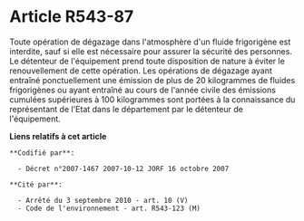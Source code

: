 # Article R543-87

Toute opération de dégazage dans l'atmosphère d'un fluide frigorigène est interdite, sauf si elle est nécessaire pour assurer
la sécurité des personnes. Le détenteur de l'équipement prend toute disposition de nature à éviter le renouvellement de cette
opération. Les opérations de dégazage ayant entraîné ponctuellement une émission de plus de 20 kilogrammes de fluides
frigorigènes ou ayant entraîné au cours de l'année civile des émissions cumulées supérieures à 100 kilogrammes sont portées à
la connaissance du représentant de l'Etat dans le département par le détenteur de l'équipement.

**Liens relatifs à cet article**

	**Codifié par**:

	  - Décret n°2007-1467 2007-10-12 JORF 16 octobre 2007

	**Cité par**:

	  - Arrêté du 3 septembre 2010 - art. 10 (V)
	  - Code de l'environnement - art. R543-123 (M)
